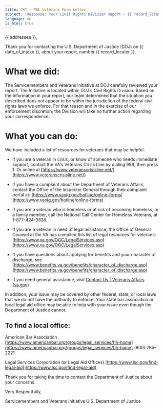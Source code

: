 ```yaml
---
title: CRT - POL Veterans Form Letter
subject: "Response: Your Civil Rights Division Report - {{ record_locator }} from the {{ section_name }} Section"
language: en
is_html: true
---
```

{{ addressee }},

Thank you for contacting the U.S. Department of Justice (DOJ) on {{ date_of_intake }}, about your report, number {{ record_locator }}. 

# What we did:

The Servicemembers and Veterans Initiative at DOJ carefully reviewed your report.  The Initiative is located within DOJ’s Civil Rights Division.  Based on the information in your report, our team determined that the situation you described does not appear to be within the jurisdiction of the federal civil rights laws we enforce. For that reason and in the exercise of our enforcement discretion, the Division will take no further action regarding your correspondence.


# What you can do:

We have included a list of resources for veterans that may be helpful.

- If you are a veteran in crisis, or know of someone who needs immediate support, contact the VA's Veterans Crisis Line by dialing 988, then press 1.  Or online at [https://www.veteranscrisisline.net/](https://www.veteranscrisisline.net/)

- If you have a complaint about the Department of Veterans Affairs, contact the Office of the Inspector General through their complaint portal at: [https://www.vaoig.gov/hotline/online-forms](https://www.vaoig.gov/hotline/online-forms)

- If you are a veteran who is homeless or at risk of becoming homeless, or a family member, call the National Call Center for Homeless Veterans, at 1-877-424-3838.

- If you are a veteran in need of legal assistance, the Office of General Counsel at the VA has compiled this list of legal resources for veterans: [https://www.va.gov/OGC/LegalServices.asp](https://www.va.gov/OGC/LegalServices.asp)

- If you have questions about applying for benefits and your character of discharge, see [https://www.benefits.va.gov/benefits/character_of_discharge.asp](https://www.benefits.va.gov/benefits/character_of_discharge.asp)

- If you need general assistance, visit [Contact Us | Veterans Affairs (va.gov)](https://www.va.gov/contact-us/)

In addition, your issue may be covered by other federal, state, or local laws that we do not have the authority to enforce. Your state bar association or local legal aid office may be able to help with your issue even though the Department of Justice cannot.

## To find a local office:

American Bar Association
[https://www.americanbar.org/groups/legal_services/flh-home](https://www.americanbar.org/groups/legal_services/flh-home)
(800) 285-2221

Legal Services Corporation (or Legal Aid Offices)
[https://www.lsc.gov/find-legal-aid](https://www.lsc.gov/find-legal-aid)

Thank you for taking the time to contact the Department of Justice about your concerns.

Very Respectfully,

Servicemembers and Veterans Initiative
U.S. Department of Justice